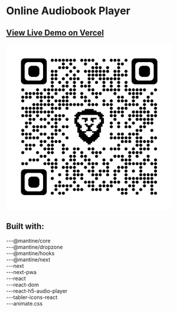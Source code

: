 # Online Audiobook Player

## [View Live Demo on Vercel](https://www.oap.vercel.app)

![View Live Demo via QR code.](https://raw.githubusercontent.com/pytyN01/online-audiobook-player/main/public/oap.png)

## Built with:

---@mantine/core\
---@mantine/dropzone\
---@mantine/hooks\
---@mantine/next\
---next\
---next-pwa\
---react\
---react-dom\
---react-h5-audio-player\
---tabler-icons-react\
---animate.css
